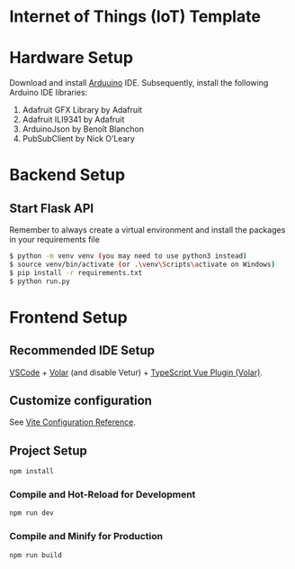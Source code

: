 # Internet of Things (IoT) Template


# Hardware Setup
Download and install [Arduuino](https://www.arduino.cc/en/software) IDE. Subsequently, install the following Arduino IDE libraries:
1. Adafruit GFX Library by Adafruit
2. Adafruit ILI9341 by Adafruit
3. ArduinoJson by Benoît Blanchon
4. PubSubClient by Nick O’Leary

# Backend Setup


## Start Flask API

Remember to always create a virtual environment and install the packages in your requirements file

```bash
$ python -m venv venv (you may need to use python3 instead)
$ source venv/bin/activate (or .\venv\Scripts\activate on Windows)
$ pip install -r requirements.txt 
$ python run.py
```

# Frontend Setup

## Recommended IDE Setup
[VSCode](https://code.visualstudio.com/) + [Volar](https://marketplace.visualstudio.com/items?itemName=johnsoncodehk.volar) (and disable Vetur) + [TypeScript Vue Plugin (Volar)](https://marketplace.visualstudio.com/items?itemName=johnsoncodehk.vscode-typescript-vue-plugin).

## Customize configuration

See [Vite Configuration Reference](https://vitejs.dev/config/).

## Project Setup

```sh
npm install
```

### Compile and Hot-Reload for Development

```sh
npm run dev
```

### Compile and Minify for Production

```sh
npm run build
```
